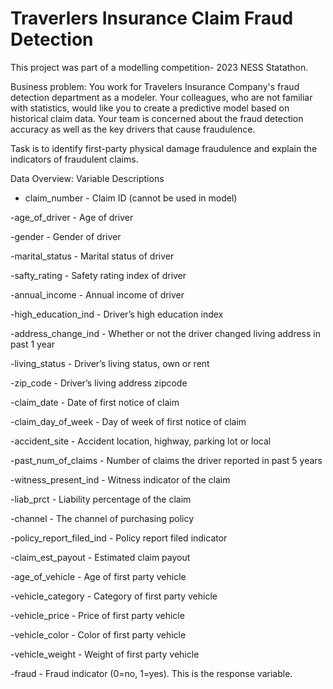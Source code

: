 # Traverlers Insurance Claim Fraud Detection

This project was part of a modelling competition- 2023 NESS Statathon.

Business problem:
You work for Travelers Insurance Company's fraud detection department as a modeler. Your colleagues, who are not familiar with statistics, would like you to create a predictive model based on historical claim data. Your team is concerned about the fraud detection accuracy as well as the key drivers that cause fraudulence.

Task is to identify first-party physical damage fraudulence and explain the indicators of fraudulent claims.

Data Overview:
Variable Descriptions

- claim_number - Claim ID (cannot be used in model)

-age_of_driver - Age of driver

-gender - Gender of driver

-marital_status - Marital status of driver

-safty_rating - Safety rating index of driver

-annual_income - Annual income of driver

-high_education_ind - Driver’s high education index

-address_change_ind - Whether or not the driver changed living address in past 1 year

-living_status - Driver’s living status, own or rent

-zip_code - Driver’s living address zipcode

-claim_date - Date of first notice of claim

-claim_day_of_week - Day of week of first notice of claim

-accident_site - Accident location, highway, parking lot or local

-past_num_of_claims - Number of claims the driver reported in past 5 years

-witness_present_ind - Witness indicator of the claim

-liab_prct - Liability percentage of the claim

-channel - The channel of purchasing policy

-policy_report_filed_ind - Policy report filed indicator

-claim_est_payout - Estimated claim payout

-age_of_vehicle - Age of first party vehicle

-vehicle_category - Category of first party vehicle

-vehicle_price - Price of first party vehicle

-vehicle_color - Color of first party vehicle

-vehicle_weight - Weight of first party vehicle

-fraud - Fraud indicator (0=no, 1=yes). This is the response variable.
